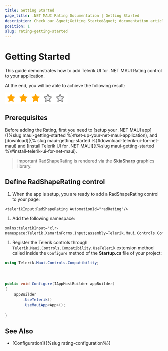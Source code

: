 ```yaml
---
title: Getting Started
page_title: .NET MAUI Rating Documentation | Getting Started
description: Check our &quot;Getting Started&quot; documentation article for Telerik Rating for .NET MAUI.
position: 1
slug: rating-getting-started
---
```


# Getting Started

This guide demonstrates how to add Telerik UI for .NET MAUI Rating control to your application.

At the end, you will be able to achieve the following result:

![](images/rating-star.png)

## Prerequisites

Before adding the Rating, first you need to [setup your .NET MAUI app]({%slug maui-getting-started %}#set-up-your-net-maui-application), and [download]({% slug maui-getting-started %}#download-telerik-ui-for-net-maui) and [install Telerik UI for .NET MAUI]({%slug maui-getting-started %}#install-telerik-ui-for-net-maui).

>important RadShapeRating is rendered via the **SkiaSharp** graphics library.

## Define RadShapeRating control

1. When the app is setup, you are ready to add a RadShapeRating control to your page:

 ```XAML
<telerikInput:RadShapeRating AutomationId="radRating"/>
 ```

1. Add the following namespace:

 ```XAML
xmlns:telerikInput="clr-namespace:Telerik.XamarinForms.Input;assembly=Telerik.Maui.Controls.Compatibility"  
 ```

1. Register the Telerik controls through `Telerik.Maui.Controls.Compatibility.UseTelerik` extension method called inside the `Configure` method of the **Startup.cs** file of your project:

```C#
using Telerik.Maui.Controls.Compatibility;

 

public void Configure(IAppHostBuilder appBuilder)
{
    appBuilder        
        .UseTelerik()
        .UseMauiApp<App>();
        
}              
```

## See Also

- [Configuration]({%slug rating-configuration%})